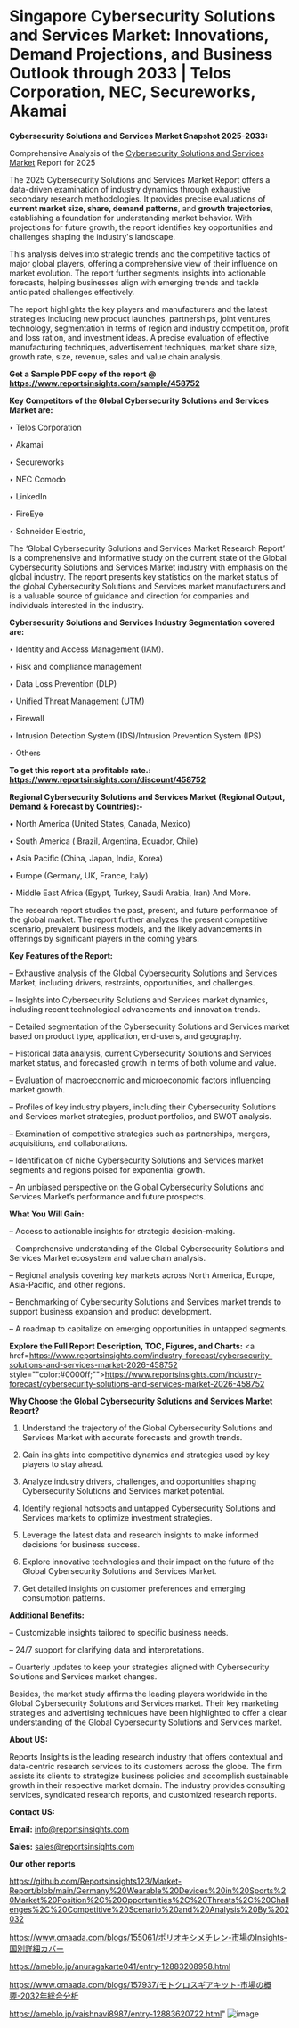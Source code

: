 # Singapore Cybersecurity Solutions and Services Market: Innovations, Demand Projections, and Business Outlook through 2033 | Telos Corporation, NEC, Secureworks, Akamai

<strong>Cybersecurity Solutions and Services Market Snapshot 2025-2033:</strong>

Comprehensive Analysis of the <a href=https://www.reportsinsights.com/sample/458752>Cybersecurity Solutions and Services Market</a> Report for 2025

The 2025 Cybersecurity Solutions and Services Market Report offers a data-driven examination of industry dynamics through exhaustive secondary research methodologies. It provides precise evaluations of <strong>current market size, share, demand patterns</strong>, and <strong>growth trajectories</strong>, establishing a foundation for understanding market behavior. With projections for future growth, the report identifies key opportunities and challenges shaping the industry's landscape.

This analysis delves into strategic trends and the competitive tactics of major global players, offering a comprehensive view of their influence on market evolution. The report further segments insights into actionable forecasts, helping businesses align with emerging trends and tackle anticipated challenges effectively.

The report highlights the key players and manufacturers and the latest strategies including new product launches, partnerships, joint ventures, technology, segmentation in terms of region and industry competition, profit and loss ration, and investment ideas. A precise evaluation of effective manufacturing techniques, advertisement techniques, market share size, growth rate, size, revenue, sales and value chain analysis.

<strong>Get a Sample PDF copy of the report @ <a href=https://www.reportsinsights.com/sample/458752 style=color:#0000ff;>https://www.reportsinsights.com/sample/458752</a></strong>

<strong>Key Competitors of the Global Cybersecurity Solutions and Services Market are:</strong>

‣ Telos Corporation

‣ Akamai

‣ Secureworks

‣ NEC Comodo

‣ LinkedIn

‣ FireEye

‣ Schneider Electric,

The ‘Global Cybersecurity Solutions and Services Market Research Report’ is a comprehensive and informative study on the current state of the Global Cybersecurity Solutions and Services Market industry with emphasis on the global industry. The report presents key statistics on the market status of the global Cybersecurity Solutions and Services market manufacturers and is a valuable source of guidance and direction for companies and individuals interested in the industry.

<strong>Cybersecurity Solutions and Services Industry Segmentation covered are:</strong>

‣ Identity and Access Management (IAM).

‣ Risk and compliance management

‣ Data Loss Prevention (DLP)

‣ Unified Threat Management (UTM)

‣ Firewall

‣ Intrusion Detection System (IDS)/Intrusion Prevention System (IPS)

‣ Others

<strong>To get this report at a profitable rate.: <a href=https://www.reportsinsights.com/discount/458752 style=color:#0000ff;>https://www.reportsinsights.com/discount/458752</a></strong>

<strong>Regional Cybersecurity Solutions and Services Market (Regional Output, Demand &amp; Forecast by Countries):-</strong>

• North America (United States, Canada, Mexico)

• South America ( Brazil, Argentina, Ecuador, Chile)

• Asia Pacific (China, Japan, India, Korea)

• Europe (Germany, UK, France, Italy)

• Middle East Africa (Egypt, Turkey, Saudi Arabia, Iran) And More.

The research report studies the past, present, and future performance of the global market. The report further analyzes the present competitive scenario, prevalent business models, and the likely advancements in offerings by significant players in the coming years.

<strong>Key Features of the Report:</strong>

– Exhaustive analysis of the Global Cybersecurity Solutions and Services Market, including drivers, restraints, opportunities, and challenges.

– Insights into Cybersecurity Solutions and Services market dynamics, including recent technological advancements and innovation trends.

– Detailed segmentation of the Cybersecurity Solutions and Services market based on product type, application, end-users, and geography.

– Historical data analysis, current Cybersecurity Solutions and Services market status, and forecasted growth in terms of both volume and value.

– Evaluation of macroeconomic and microeconomic factors influencing market growth.

– Profiles of key industry players, including their Cybersecurity Solutions and Services market strategies, product portfolios, and SWOT analysis.

– Examination of competitive strategies such as partnerships, mergers, acquisitions, and collaborations.

– Identification of niche Cybersecurity Solutions and Services market segments and regions poised for exponential growth.

– An unbiased perspective on the Global Cybersecurity Solutions and Services Market’s performance and future prospects.

<strong>What You Will Gain:</strong>

– Access to actionable insights for strategic decision-making.

– Comprehensive understanding of the Global Cybersecurity Solutions and Services Market ecosystem and value chain analysis.

– Regional analysis covering key markets across North America, Europe, Asia-Pacific, and other regions.

– Benchmarking of Cybersecurity Solutions and Services market trends to support business expansion and product development.

– A roadmap to capitalize on emerging opportunities in untapped segments.

<strong>Explore the Full Report Description, TOC, Figures, and Charts:</strong>
<a href=https://www.reportsinsights.com/industry-forecast/cybersecurity-solutions-and-services-market-2026-458752 style=""color:#0000ff;"">https://www.reportsinsights.com/industry-forecast/cybersecurity-solutions-and-services-market-2026-458752</a>

<strong>Why Choose the Global Cybersecurity Solutions and Services Market Report?</strong>

1. Understand the trajectory of the Global Cybersecurity Solutions and Services Market with accurate forecasts and growth trends.

2. Gain insights into competitive dynamics and strategies used by key players to stay ahead.

3. Analyze industry drivers, challenges, and opportunities shaping Cybersecurity Solutions and Services market potential.

4. Identify regional hotspots and untapped Cybersecurity Solutions and Services markets to optimize investment strategies.

5. Leverage the latest data and research insights to make informed decisions for business success.

6. Explore innovative technologies and their impact on the future of the Global Cybersecurity Solutions and Services Market.

7. Get detailed insights on customer preferences and emerging consumption patterns.

<strong>Additional Benefits:</strong>

– Customizable insights tailored to specific business needs.

– 24/7 support for clarifying data and interpretations.

– Quarterly updates to keep your strategies aligned with Cybersecurity Solutions and Services market changes.

Besides, the market study affirms the leading players worldwide in the Global Cybersecurity Solutions and Services market. Their key marketing strategies and advertising techniques have been highlighted to offer a clear understanding of the Global Cybersecurity Solutions and Services market.

<strong><strong>About US</strong>:</strong>

Reports Insights is the leading research industry that offers contextual and data-centric research services to its customers across the globe. The firm assists its clients to strategize business policies and accomplish sustainable growth in their respective market domain. The industry provides consulting services, syndicated research reports, and customized research reports.

<strong>Contact US:</strong>

<p class=><b>Email:</b> <a href=mailto:info@reportsinsights.com>info@reportsinsights.com</a></p>
<p class=><b>Sales:</b> <a href=mailto:sales@reportsinsights.com>sales@reportsinsights.com</a></p>

<strong>Our other reports</strong>

<a href=https://github.com/Reportsinsights123/Market-Report/blob/main/Germany%20Wearable%20Devices%20in%20Sports%20Market%20Position%2C%20Opportunities%2C%20Threats%2C%20Challenges%2C%20Competitive%20Scenario%20and%20Analysis%20By%202032>https://github.com/Reportsinsights123/Market-Report/blob/main/Germany%20Wearable%20Devices%20in%20Sports%20Market%20Position%2C%20Opportunities%2C%20Threats%2C%20Challenges%2C%20Competitive%20Scenario%20and%20Analysis%20By%202032</a>

<a href=https://www.omaada.com/blogs/155061/ポリオキシメチレン-市場のInsights-国別詳細カバー>https://www.omaada.com/blogs/155061/ポリオキシメチレン-市場のInsights-国別詳細カバー</a>

<a href=https://ameblo.jp/anuragakarte041/entry-12883208958.html>https://ameblo.jp/anuragakarte041/entry-12883208958.html</a>

<a href=https://www.omaada.com/blogs/157937/モトクロスギアキット-市場の概要-2032年総合分析>https://www.omaada.com/blogs/157937/モトクロスギアキット-市場の概要-2032年総合分析</a>

<a href=https://ameblo.jp/vaishnavi8987/entry-12883620722.html>https://ameblo.jp/vaishnavi8987/entry-12883620722.html</a>"
![image](https://github.com/user-attachments/assets/a18482af-ca3e-4bf5-b7b5-63f8f0423705)
